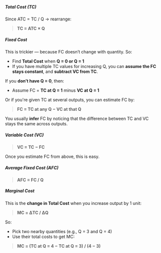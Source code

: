 ##### **Total Cost (TC)**
Since ATC = TC / Q → rearrange:
> **TC = ATC × Q**

##### **Fixed Cost**
This is trickier — because FC doesn’t change with quantity. So:
- Find **Total Cost** when **Q = 0 or Q = 1**
- If you have multiple TC values for increasing Q, you can **assume the FC stays constant**, and **subtract VC from TC**.
    
If you **don’t have Q = 0**, then:
- Assume FC = **TC at Q = 1** minus **VC at Q = 1**

Or if you're given TC at several outputs, you can estimate FC by:
> **FC = TC at any Q − VC at that Q**

You usually **infer** FC by noticing that the difference between TC and VC stays the same across outputs.


##### **Variable Cost (VC)**
> **VC = TC − FC**

Once you estimate FC from above, this is easy.


##### **Average Fixed Cost (AFC)**
> **AFC = FC / Q**


##### **Marginal Cost**
This is the **change in Total Cost** when you increase output by 1 unit:
> **MC = ΔTC / ΔQ**

So:
- Pick two nearby quantities (e.g., Q = 3 and Q = 4)
- Use their total costs to get MC:

> **MC = (TC at Q = 4 − TC at Q = 3) / (4 − 3)**


